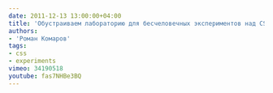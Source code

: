 ```yaml
---
date: 2011-12-13 13:00:00+04:00
title: 'Обустраиваем лабораторию для бесчеловечных экспериментов над CSS'
authors:
- 'Роман Комаров'
tags:
- css
- experiments
vimeo: 34190518
youtube: fas7NHBe3BQ
---
```


